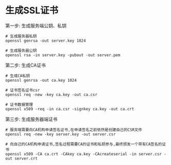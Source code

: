 # 生成SSL证书

第一步: 生成服务端公钥、私钥

    # 生成服务器私钥
    openssl genrsa -out server.key 1024

    # 生成服务器公钥
    openssl rsa -in server.key -pubout -out server.pem

第二步: 生成CA证书

    # 生成CA私钥
    openssl genrsa -out ca.key 1024

    # 证书签名证书csr
    openssl req -new -key ca.key -out ca.csr

    # 证书数据管理
    openssl x509 -req -in ca.csr -signkey ca.key -out ca.crt

第三步: 生成服务器端证书
    
    # 服务端需要向CA机构申请签名证书,在申请签名之前依然是创建自己的CSR文件
    openssl req -new -key server.key -out server.csr
    
    # 向自己的CA机构申请证书,签名过程需要CA的证书和私钥参与,最终颁发一个带有CA签名的证书
    openssl x509 -CA ca.crt -CAkey ca.key -CAcreateserial -in server.csr -out server.crt
